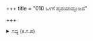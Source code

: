 +++
title = "010 ಒಳಗೆ ಹೃದಯಾಮ್ಬುಜದ"

+++

<details><summary>ಗದ್ಯ (ಕ.ಗ.ಪ) </summary>

10. ತನ್ನ ಒಳಗಿನ ಹೃದಯ ಕಮಲದ ಮಧ್ಯಸ್ಥಳದಲ್ಲಿರುವ ಕೃಷ್ಣ; ಹಾಗೆಯೇ ಹೊರಗಡೆ ಅರ್ಜುನನ ಮಣಿಮಯವಾದ ರಥದ ಮುಂಭಾಗದಲ್ಲಿ ಹೊಳೆಯುತ್ತಿರುವ ಕೃಷ್ಣ. ಇಬ್ಬರನ್ನೂ ನೋಡಿ, ಈ ಕೃಷ್ಣ ಹೊರಗೆ ಒಳಗೆ ಇದ್ದಾನೆ ಎಂಬ ಅಭೇದವನ್ನು ಅರ್ಥಮಾಡಿಕೊಂಡು ಜಾಗೃತನಾಗಿದ್ದರೂ ಸಮಾಧಿಯಲ್ಲಿದವನಂತೆ ಕರ್ಣನು ಕಾಣಿಸುತ್ತಿದ್ದ.
</details>
